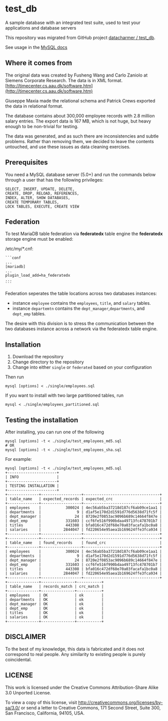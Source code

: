 # test_db

A sample database with an integrated test suite, used to test your applications and database servers

This repository was migrated from GitHub project [datacharmer / test_db](https://github.com/datacharmer/test_db).

See usage in the [MySQL docs](https://dev.mysql.com/doc/employee/en/index.html)

## Where it comes from

The original data was created by Fusheng Wang and Carlo Zaniolo at Siemens Corporate Research. The data is in XML format. [http://timecenter.cs.aau.dk/software.htm](http://timecenter.cs.aau.dk/software.htm)

Giuseppe Maxia made the relational schema and Patrick Crews exported the data in relational format.

The database contains about 300,000 employee records with 2.8 million  salary entries. The export data is 167 MB, which is not huge, but heavy enough to be non-trivial for testing.

The data was generated, and as such there are inconsistencies and subtle problems. Rather than removing them, we decided to leave the contents untouched, and use these issues as data cleaning exercises.

## Prerequisites

You need a MySQL database server (5.0+) and run the commands below through a user that has the following privileges:

    SELECT, INSERT, UPDATE, DELETE, 
    CREATE, DROP, RELOAD, REFERENCES, 
    INDEX, ALTER, SHOW DATABASES, 
    CREATE TEMPORARY TABLES, 
    LOCK TABLES, EXECUTE, CREATE VIEW

## Federation

To test MariaDB table federation via **federatedx** table engine the **federatedx** storage engine must be enabled:

/etc/my/*.cnf:

    ```conf
    ...
    [mariadb]
    ...
    plugin_load_add=ha_federatedx
    ...
    ```

Federation seperates the table locations across two databases instances:

- instance `employee` contains the `employees`, `title`, and `salary` tables.
- instance `departemtn` contains the `dept_manager`,`departments`, and `dept_emp` tables.

The desire with this division is to stress the communication between the two databases instance across a network via the federatedx table engine.

## Installation

1. Download the repository
2. Change directory to the repository
3. Change into either `single` or `federated` based on your configuration

Then run

    mysql [options] < ./single/employees.sql

If you want to install with two large partitioned tables, run

    mysql < ./single/employees_partitioned.sql

## Testing the installation

After installing, you can run one of the following

    mysql [options] -t < ./single/test_employees_md5.sql
    # OR
    mysql [options] -t < ./single/test_employees_sha.sql

For example:

    mysql [options] -t < ./single/test_employees_md5.sql
    +----------------------+
    | INFO                 |
    +----------------------+
    | TESTING INSTALLATION |
    +----------------------+
    +--------------+------------------+----------------------------------+
    | table_name   | expected_records | expected_crc                     |
    +--------------+------------------+----------------------------------+
    | employees    |           300024 | 4ec56ab5ba37218d187cf6ab09ce1aa1 |
    | departments  |                9 | d1af5e170d2d1591d776d5638d71fc5f |
    | dept_manager |               24 | 8720e2f0853ac9096b689c14664f847e |
    | dept_emp     |           331603 | ccf6fe516f990bdaa49713fc478701b7 |
    | titles       |           443308 | bfa016c472df68e70a03facafa1bc0a8 |
    | salaries     |          2844047 | fd220654e95aea1b169624ffe3fca934 |
    +--------------+------------------+----------------------------------+
    +--------------+------------------+----------------------------------+
    | table_name   | found_records    | found_crc                        |
    +--------------+------------------+----------------------------------+
    | employees    |           300024 | 4ec56ab5ba37218d187cf6ab09ce1aa1 |
    | departments  |                9 | d1af5e170d2d1591d776d5638d71fc5f |
    | dept_manager |               24 | 8720e2f0853ac9096b689c14664f847e |
    | dept_emp     |           331603 | ccf6fe516f990bdaa49713fc478701b7 |
    | titles       |           443308 | bfa016c472df68e70a03facafa1bc0a8 |
    | salaries     |          2844047 | fd220654e95aea1b169624ffe3fca934 |
    +--------------+------------------+----------------------------------+
    +--------------+---------------+-----------+
    | table_name   | records_match | crc_match |
    +--------------+---------------+-----------+
    | employees    | OK            | ok        |
    | departments  | OK            | ok        |
    | dept_manager | OK            | ok        |
    | dept_emp     | OK            | ok        |
    | titles       | OK            | ok        |
    | salaries     | OK            | ok        |
    +--------------+---------------+-----------+

## DISCLAIMER

To the best of my knowledge, this data is fabricated and it does not correspond to real people. Any similarity to existing people is purely coincidental.

## LICENSE

This work is licensed under the  Creative Commons Attribution-Share Alike 3.0 Unported License.

To view a copy of this license, visit http://creativecommons.org/licenses/by-sa/3.0/ or send a letter to
Creative Commons, 171 Second Street, Suite 300, San Francisco, California, 94105, USA.
